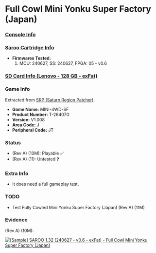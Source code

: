 # Full Cowl Mini Yonku Super Factory (Japan)

### [Console Info](../../../../../Info/Consoles/VA13/README.md)

### [Saroo Cartridge Info](../../../../../Info/Cartridges/RetroGameParadiseStore/1.32F/README.md)

- <b>Firmwares Tested:</b>
  1. MCU: 240627, SS: 240627, FPGA: 05 - v0.6

### [SD Card Info (Lenovo - 128 GB - exFat)](../../../../../Info/SdCards/Lenovo/128GB/exfat/README.md)

### Game Info

Extracted from [SRP (Saturn Region Patcher)](https://segaxtreme.net/resources/saturn-region-patcher.81/download).

- <b>Game Name:</b> MINI-4WD-SF
- <b>Product Number:</b> T-26407G
- <b>Version:</b> V1.008
- <b>Area Code:</b> J
- <b>Peripheral Code:</b> JT

### Status

- (Rev A) (10M): Playable :white_check_mark:
- (Rev A) (11): Untested :question:

### Extra Info

- It does need a full gameplay test.

### TODO

- Test Fully Cowled Mini Yonku Super Factory (Japan) (Rev A) (11M)

### Evidence

(Rev A) (10M):

[![[Sample] SAROO 1.32 (240627 - v0.6 - exFat) - Full Cowl Mini Yonku Super Factory (Japan)](https://img.youtube.com/vi/eopWzaZ0WaM/0.jpg)](https://www.youtube.com/watch?v=eopWzaZ0WaM)
